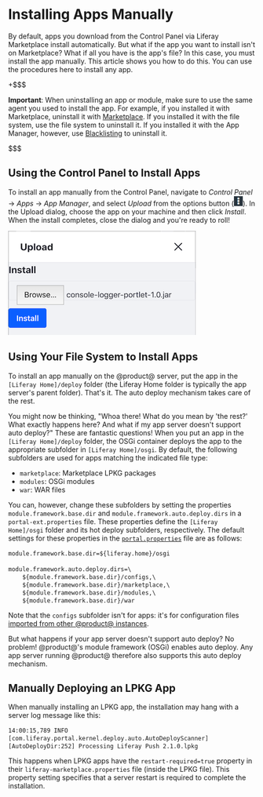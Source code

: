 # Installing Apps Manually [](id=installing-apps-manually)

By default, apps you download from the Control Panel via Liferay Marketplace
install automatically. But what if the app you want to install isn't on
Marketplace? What if all you have is the app's file? In this case, you must
install the app manually. This article shows you how to do this. You can use the
procedures here to install any app. 

+$$$

**Important**: When uninstalling an app or module, make sure to use the same 
agent you used to install the app. For example, if you installed it with 
Marketplace, uninstall it with
[Marketplace](/discover/portal/-/knowledge_base/7-1/using-the-liferay-marketplace).
If you installed it with the file system, use the file system to uninstall it.
If you installed it with the App Manager, however, use 
[Blacklisting](/discover/portal/-/knowledge_base/7-1/blacklisting-osgi-modules)
to uninstall it. 

$$$

## Using the Control Panel to Install Apps [](id=using-the-control-panel-to-install-apps)

To install an app manually from the Control Panel, navigate to *Control Panel*
&rarr; *Apps* &rarr; *App Manager*, and select *Upload* from the options button
(![Options](../../images/icon-options.png)). In the Upload dialog, choose the
app on your machine and then click *Install*. When the install completes, close
the dialog and you're ready to roll! 

![Figure 1: Installing an app via the Upload dialog in the App Manager is very simple.](../../images/app-manager-plugin-upload.png)

## Using Your File System to Install Apps [](id=using-your-file-system-to-install-apps)

To install an app manually on the @product@ server, put the app in the `[Liferay
Home]/deploy` folder (the Liferay Home folder is typically the app server's
parent folder). That's it. The auto deploy mechanism takes care of the rest. 

You might now be thinking, "Whoa there! What do you mean by 'the rest?' What
exactly happens here? And what if my app server doesn't support auto deploy?"
These are fantastic questions! When you put an app in the `[Liferay
Home]/deploy` folder, the OSGi container deploys the app to the appropriate
subfolder in `[Liferay Home]/osgi`. By default, the following subfolders are
used for apps matching the indicated file type: 

-   `marketplace`: Marketplace LPKG packages
-   `modules`: OSGi modules
-   `war`: WAR files

You can, however, change these subfolders by setting the properties 
`module.framework.base.dir` and `module.framework.auto.deploy.dirs` in a 
`portal-ext.properties` file. These properties define the `[Liferay Home]/osgi` 
folder and its hot deploy subfolders, respectively. The default settings for 
these properties in the 
[`portal.properties`](@platform-ref@/7.1-latest/propertiesdoc/portal.properties.html) 
file are as follows: 

    module.framework.base.dir=${liferay.home}/osgi

    module.framework.auto.deploy.dirs=\
        ${module.framework.base.dir}/configs,\
        ${module.framework.base.dir}/marketplace,\
        ${module.framework.base.dir}/modules,\
        ${module.framework.base.dir}/war

Note that the `configs` subfolder isn't for apps: it's for configuration files 
[imported from other @product@ instances](/discover/portal/-/knowledge_base/7-1/system-settings#exporting-and-importing-configurations). 

But what happens if your app server doesn't support auto deploy? No problem!
@product@'s module framework (OSGi) enables auto deploy. Any app server running
@product@ therefore also supports this auto deploy mechanism. 

## Manually Deploying an LPKG App [](id=manually-deploying-an-lpkg-app)

When manually installing an LPKG app, the installation may hang with a server 
log message like this: 

    14:00:15,789 INFO  [com.liferay.portal.kernel.deploy.auto.AutoDeployScanner][AutoDeployDir:252] Processing Liferay Push 2.1.0.lpkg

This happens when LPKG apps have the `restart-required=true` property in their 
`liferay-marketplace.properties` file (inside the LPKG file). This property 
setting specifies that a server restart is required to complete the 
installation. 
